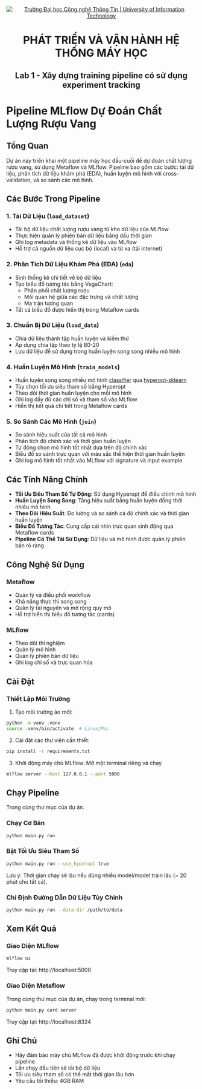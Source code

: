 <p align="center">
  <a href="https://www.uit.edu.vn/" title="Trường Đại học Công nghệ Thông tin" style="border: none;">
    <img src="https://i.imgur.com/WmMnSRt.png" alt="Trường Đại học Công nghệ Thông Tin | University of Information Technology">
  </a>
</p>

<h1 align="center"><b>PHÁT TRIỂN VÀ VẬN HÀNH HỆ THỐNG MÁY HỌC</b></h1>
<h2 align="center"><b>Lab 1 - Xây dựng training pipeline có sử dụng experiment tracking</b></h2>

# Pipeline MLflow Dự Đoán Chất Lượng Rượu Vang

## Tổng Quan  
Dự án này triển khai một pipeline máy học đầu-cuối để dự đoán chất lượng rượu vang, sử dụng Metaflow và MLflow. Pipeline bao gồm các bước: tải dữ liệu, phân tích dữ liệu khám phá (EDA), huấn luyện mô hình với cross-validation, và so sánh các mô hình.

## Các Bước Trong Pipeline

### 1. Tải Dữ Liệu (`load_dataset`)
- Tải bộ dữ liệu chất lượng rượu vang từ kho dữ liệu của MLflow  
- Thực hiện quản lý phiên bản dữ liệu bằng dấu thời gian  
- Ghi log metadata và thống kê dữ liệu vào MLflow  
- Hỗ trợ cả nguồn dữ liệu cục bộ (local) và từ xa (tải internet)

### 2. Phân Tích Dữ Liệu Khám Phá (EDA) (`eda`)
- Sinh thống kê chi tiết về bộ dữ liệu  
- Tạo biểu đồ tương tác bằng VegaChart:
  - Phân phối chất lượng rượu
  - Mối quan hệ giữa các đặc trưng và chất lượng
  - Ma trận tương quan
- Tất cả biểu đồ được hiển thị trong Metaflow cards

### 3. Chuẩn Bị Dữ Liệu (`load_data`)
- Chia dữ liệu thành tập huấn luyện và kiểm thử  
- Áp dụng chia tập theo tỷ lệ 80-20  
- Lưu dữ liệu để sử dụng trong huấn luyện song song nhiều mô hình

### 4. Huấn Luyện Mô Hình (`train_models`)
- Huấn luyện song song nhiều mô hình [classifier](https://github.com/hyperopt/hyperopt-sklearn#classifiers) qua [hyperopt-sklearn](https://github.com/hyperopt/hyperopt-sklearn)
- Tùy chọn tối ưu siêu tham số bằng Hyperopt  
- Theo dõi thời gian huấn luyện cho mỗi mô hình
- Ghi log đầy đủ các chỉ số và tham số vào MLflow
- Hiển thị kết quả chi tiết trong Metaflow cards

### 5. So Sánh Các Mô Hình (`join`)
- So sánh hiệu suất của tất cả mô hình
- Phân tích độ chính xác và thời gian huấn luyện
- Tự động chọn mô hình tốt nhất dựa trên độ chính xác
- Biểu đồ so sánh trực quan với màu sắc thể hiện thời gian huấn luyện
- Ghi log mô hình tốt nhất vào MLflow với signature và input example

## Các Tính Năng Chính
- **Tối Ưu Siêu Tham Số Tự Động**: Sử dụng Hyperopt để điều chỉnh mô hình
- **Huấn Luyện Song Song**: Tăng hiệu suất bằng huấn luyện đồng thời nhiều mô hình
- **Theo Dõi Hiệu Suất**: Đo lường và so sánh cả độ chính xác và thời gian huấn luyện
- **Biểu Đồ Tương Tác**: Cung cấp cái nhìn trực quan sinh động qua Metaflow cards
- **Pipeline Có Thể Tái Sử Dụng**: Dữ liệu và mô hình được quản lý phiên bản rõ ràng

## Công Nghệ Sử Dụng

### Metaflow
- Quản lý và điều phối workflow  
- Khả năng thực thi song song  
- Quản lý tài nguyên và mở rộng quy mô  
- Hỗ trợ hiển thị biểu đồ tương tác (cards)

### MLflow
- Theo dõi thí nghiệm  
- Quản lý mô hình  
- Quản lý phiên bản dữ liệu  
- Ghi log chỉ số và trực quan hóa

## Cài Đặt

### Thiết Lập Môi Trường
1. Tạo môi trường ảo mới:
```bash
python -m venv .venv
source .venv/bin/activate  # Linux/Mac
```

2. Cài đặt các thư viện cần thiết:
```bash
pip install -r requirements.txt
```

3. Khởi động máy chủ MLflow: Mở một terminal riêng và chạy
```bash
mlflow server --host 127.0.0.1 --port 5000
```

## Chạy Pipeline
Trong cùng thư mục của dự án.

### Chạy Cơ Bản
```bash
python main.py run
```

### Bật Tối Ưu Siêu Tham Số 
```bash
python main.py run --use_hyperopt true
```
Lưu ý: Thời gian chạy sẽ lâu nếu dùng nhiều model/model train lâu (~ 20 phút cho tất cả).

### Chỉ Định Đường Dẫn Dữ Liệu Tùy Chỉnh
```bash
python main.py run --data-dir /path/to/data
```

## Xem Kết Quả

### Giao Diện MLflow
```bash
mlflow ui
```
Truy cập tại: http://localhost:5000

### Giao Diện Metaflow
Trong cùng thư mục của dự án, chạy trong terminal mới:
```bash
python main.py card server
```
Truy cập tại: http://localhost:8324

## Ghi Chú
- Hãy đảm bảo máy chủ MLflow đã được khởi động trước khi chạy pipeline  
- Lần chạy đầu tiên sẽ tải bộ dữ liệu  
- Tối ưu siêu tham số có thể mất thời gian lâu hơn  
- Yêu cầu tối thiểu: 4GB RAM

